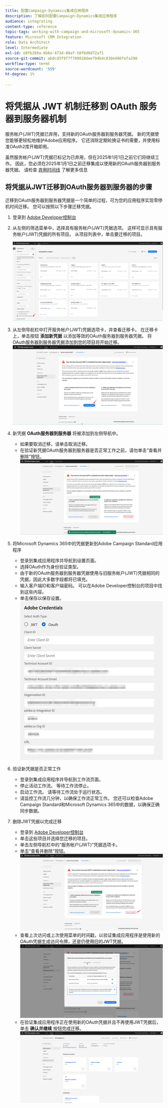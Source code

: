 ```yaml
---
title: 配置Campaign-Dynamics集成应用程序
description: 了解如何配置Campaign-Dynamics集成应用程序
audience: integrating
content-type: reference
topic-tags: working-with-campaign-and-microsoft-dynamics-365
feature: Microsoft CRM Integration
role: Data Architect
level: Intermediate
exl-id: e0fb289a-6b6e-473d-80af-50f6d0d72af1
source-git-commit: abdcd3f9f7f709818dee794b4c830e486fefa290
workflow-type: tm+mt
source-wordcount: '559'
ht-degree: 1%

---
```


# 将凭据从 JWT 机制迁移到 OAuth 服务器到服务器机制

服务帐户(JWT)凭据已弃用，支持新的OAuth服务器到服务器凭据。 新的凭据使您能够更轻松地维护Adobe应用程序。 它还消除定期轮换证书的需要，并使用标准OAuth2库开箱即用。

虽然服务帐户(JWT)凭据已标记为已弃用，但在2025年1月1日之前它们将继续工作。 因此，您必须在2025年1月1日之前迁移集成以使用新的OAuth服务器到服务器凭据。 请检查 [弃用时间线](https://developer.adobe.com/developer-console/docs/guides/authentication/ServerToServerAuthentication/migration/#deperecation-timelines) 了解更多信息

## 将凭据从JWT迁移到OAuth服务器到服务器的步骤

迁移到OAuth服务器到服务器凭据是一个简单的过程，可为您的应用程序实现零停机时间迁移。 您可以按照以下步骤迁移凭据。

1. 登录到 [Adobe Developer控制台](https://developer.adobe.com/console)
2. 从左侧的筛选菜单中，选择具有服务帐户(JWT)凭据选项。 这样可显示具有服务帐户(JWT)凭据的所有项目。 从项目列表中，单击要迁移的项目。

   ![](assets/JwtToOAuthMigration1.png)

3. 从左侧导航栏中打开服务帐户(JWT)凭据选项卡，并查看迁移卡。 在迁移卡上，单击按钮 **添加新凭据** 以添加等效的OAuth服务器到服务器凭据。 将OAuth服务器到服务器凭据添加到您的项目将开始迁移。
   ![](assets/JwtToOAuthMigration2.png)
4. 新凭据 **OAuth服务器到服务器** 将被添加到左侧导航中。
   * 如果要取消迁移，请单击取消迁移。
   * 在验证新凭据OAuth服务器到服务器是否正常工作之前，请勿单击“查看并删除”按钮。
     ![](assets/JwtToOAuthMigration3.png)

5. 将Microsoft Dynamics 365中的凭据更新到Adobe Campaign Standard应用程序
   * 登录到集成应用程序并导航到设置页面。
   * 选择OAuth作为身份验证类型。
   * 由于新的OAuth服务器到服务器凭据使用与旧服务帐户(JWT)凭据相同的凭据，因此大多数字段都将已填充。
   * 输入客户端ID和客户端密码。 可以在Adobe Developer控制台的项目中找到这些内容。
   * 单击保存以保存设置。
     ![](assets/JwtToOAuthMigration4.png)

6. 验证新凭据是否正常工作
   * 登录到集成应用程序并导航到工作流页面。
   * 停止活动工作流。 等待工作流停止。
   * 启动工作流。 请等待工作流处于运行状态。
   * 请监控工作流几分钟，以确保工作流正常工作。 您还可以检查Adobe Campaign Standard和Microsoft Dynamics 365中的数据，以确保正确同步数据。

7. 删除JWT凭据以完成迁移
   * 登录到 [Adobe Developer控制台](https://developer.adobe.com/console)
   * 单击这些项目并选择您迁移的项目。
   * 单击左侧导航栏中的“服务帐户(JWT)”凭据选项卡。
   * 单击“查看并删除”按钮。
     ![](assets/JwtToOAuthMigration5.png)
   * 查看上次访问或上次使用菜单的时间戳，以验证集成应用程序是使用新的OAuth凭据生成访问令牌，还是仍使用旧的JWT凭据。
     ![](assets/JwtToOAuthMigration6.png)
   * 在验证集成应用程序正在使用新的OAuth凭据并且不再使用JWT凭据后，单击 **确认并继续** 按钮完成迁移。
     ![](assets/JwtToOAuthMigration7.png)
